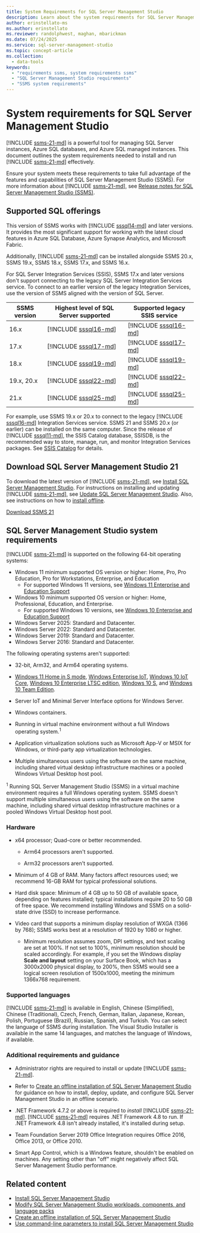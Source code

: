 ```yaml
---
title: System Requirements for SQL Server Management Studio
description: Learn about the system requirements for SQL Server Management Studio (SSMS) on Windows.
author: erinstellato-ms
ms.author: erinstellato
ms.reviewer: randolphwest, maghan, mbarickman
ms.date: 07/24/2025
ms.service: sql-server-management-studio
ms.topic: concept-article
ms.collection:
  - data-tools
keywords:
  - "requirements ssms, system requirements ssms"
  - "SQL Server Management Studio requirements"
  - "SSMS system requirements"
---
```

# System requirements for SQL Server Management Studio

[!INCLUDE [ssms-21-md](includes/ssms-21-md.md)] is a powerful tool for managing SQL Server instances, Azure SQL databases, and Azure SQL managed instances. This document outlines the system requirements needed to install and run [!INCLUDE [ssms-21-md](includes/ssms-21-md.md)] effectively.

Ensure your system meets these requirements to take full advantage of the features and capabilities of SQL Server Management Studio (SSMS). For more information about [!INCLUDE [ssms-21-md](includes/ssms-21-md.md)], see [Release notes for SQL Server Management Studio (SSMS)](release-notes-21.md).

## Supported SQL offerings

This version of SSMS works with [!INCLUDE [sssql14-md](includes/sssql14-md.md)] and later versions. It provides the most significant support for working with the latest cloud features in Azure SQL Database, Azure Synapse Analytics, and Microsoft Fabric.

Additionally, [!INCLUDE [ssms-21-md](includes/ssms-21-md.md)] can be installed alongside SSMS 20.x, SSMS 19.x, SSMS 18.x, SSMS 17.x, and SSMS 16.x.

For SQL Server Integration Services (SSIS), SSMS 17.x and later versions don't support connecting to the legacy SQL Server Integration Services service. To connect to an earlier version of the legacy Integration Services, use the version of SSMS aligned with the version of SQL Server.

| SSMS version | Highest level of SQL Server supported | Supported legacy SSIS service |
| --- | --- | --- |
| 16.x | [!INCLUDE [sssql16-md](includes/sssql16-md.md)] | [!INCLUDE [sssql16-md](includes/sssql16-md.md)] |
| 17.x | [!INCLUDE [sssql17-md](includes/sssql17-md.md)] | [!INCLUDE [sssql17-md](includes/sssql17-md.md)] |
| 18.x | [!INCLUDE [sssql19-md](includes/sssql19-md.md)] | [!INCLUDE [sssql19-md](includes/sssql19-md.md)] |
| 19.x, 20.x | [!INCLUDE [sssql22-md](includes/sssql22-md.md)] | [!INCLUDE [sssql22-md](includes/sssql22-md.md)] |
| 21.x | [!INCLUDE [sssql25-md](includes/sssql25-md.md)] | [!INCLUDE [sssql25-md](includes/sssql25-md.md)] |

For example, use SSMS 19.x or 20.x to connect to the legacy [!INCLUDE [sssql16-md](includes/sssql22-md.md)] Integration Services service. SSMS 21 and SSMS 20.x (or earlier) can be installed on the same computer. Since the release of [!INCLUDE [sssql11-md](includes/sssql11-md.md)], the SSIS Catalog database, SSISDB, is the recommended way to store, manage, run, and monitor Integration Services packages. See [SSIS Catalog](/sql/integration-services/catalog/ssis-catalog) for details.

## Download SQL Server Management Studio 21

To download the latest version of [!INCLUDE [ssms-21-md](includes/ssms-21-md.md)], see [Install SQL Server Management Studio](install/install.md). For instructions on installing and updating [!INCLUDE [ssms-21-md](includes/ssms-21-md.md)], see [Update SQL Server Management Studio](install/update.md). Also, see instructions on how to [install offline](install/create-offline.md).

[Download SSMS 21](https://aka.ms/ssms/21/release/vs_SSMS.exe)

## SQL Server Management Studio system requirements

[!INCLUDE [ssms-21-md](includes/ssms-21-md.md)] is supported on the following 64-bit operating systems:

- Windows 11 minimum supported OS version or higher: Home, Pro, Pro Education, Pro for Workstations, Enterprise, and Education
  - For supported Windows 11 versions, see [Windows 11 Enterprise and Education Support](/lifecycle/products/windows-11-enterprise-and-education)
- Windows 10 minimum supported OS version or higher: Home, Professional, Education, and Enterprise.
  - For supported Windows 10 versions, see [Windows 10 Enterprise and Education Support](/lifecycle/products/windows-10-enterprise-and-education)
- Windows Server 2025: Standard and Datacenter.
- Windows Server 2022: Standard and Datacenter.
- Windows Server 2019: Standard and Datacenter.
- Windows Server 2016: Standard and Datacenter.

The following operating systems aren't supported:

- 32-bit, Arm32, and Arm64 operating systems.

- [Windows 11 Home in S mode](https://support.microsoft.com/windows/windows-10-and-windows-11-in-s-mode-faq-851057d6-1ee9-b9e5-c30b-93baebeebc85#WindowsVersion=Windows_11), [Windows Enterprise IoT](/windows/iot/product-family/windows-iot), [Windows 10 IoT Core](/windows/iot-core/windows-iot), [Windows 10 Enterprise LTSC edition](/windows/deployment/update/waas-overview), [Windows 10 S](https://support.microsoft.com/windows/windows-10-and-windows-11-in-s-mode-faq-851057d6-1ee9-b9e5-c30b-93baebeebc85), and [Windows 10 Team Edition](/surface-hub).

- Server IoT and Minimal Server Interface options for Windows Server.

- Windows containers.

- Running in virtual machine environment without a full Windows operating system.<sup>1</sup>

- Application virtualization solutions such as Microsoft App-V or MSIX for Windows, or third-party app virtualization technologies.

- Multiple simultaneous users using the software on the same machine, including shared virtual desktop infrastructure machines or a pooled Windows Virtual Desktop host pool.

<sup>1</sup> Running SQL Server Management Studio (SSMS) in a virtual machine environment requires a full Windows operating system. SSMS doesn't support multiple simultaneous users using the software on the same machine, including shared virtual desktop infrastructure machines or a pooled Windows Virtual Desktop host pool.

### Hardware

- x64 processor; Quad-core or better recommended.

  - Arm64 processors aren't supported.

  - Arm32 processors aren't supported.

- Minimum of 4 GB of RAM. Many factors affect resources used; we recommend 16-GB RAM for typical professional solutions.

- Hard disk space: Minimum of 4 GB up to 50 GB of available space, depending on features installed; typical installations require 20 to 50 GB of free space. We recommend installing Windows and SSMS on a solid-state drive (SSD) to increase performance.

- Video card that supports a minimum display resolution of WXGA (1366 by 768); SSMS works best at a resolution of 1920 by 1080 or higher.

  - Minimum resolution assumes zoom, DPI settings, and text scaling are set at 100%. If not set to 100%, minimum resolution should be scaled accordingly. For example, if you set the Windows display **Scale and layout** setting on your Surface Book, which has a 3000x2000 physical display, to 200%, then SSMS would see a logical screen resolution of 1500x1000, meeting the minimum 1366x768 requirement.

### Supported languages

[!INCLUDE [ssms-21-md](includes/ssms-21-md.md)] is available in English, Chinese (Simplified), Chinese (Traditional), Czech, French, German, Italian, Japanese, Korean, Polish, Portuguese (Brazil), Russian, Spanish, and Turkish. You can select the language of SSMS during installation. The Visual Studio Installer is available in the same 14 languages, and matches the language of Windows, if available.

### Additional requirements and guidance

- Administrator rights are required to install or update [!INCLUDE [ssms-21-md](includes/ssms-21-md.md)].

- Refer to [Create an offline installation of SQL Server Management Studio](install/create-offline.md) for guidance on how to install, deploy, update, and configure SQL Server Management Studio in an offline scenario.

- .NET Framework 4.7.2 or above is required to *install* [!INCLUDE [ssms-21-md](includes/ssms-21-md.md)]. [!INCLUDE [ssms-21-md](includes/ssms-21-md.md)] requires .NET Framework 4.8 to run. If .NET Framework 4.8 isn't already installed, it's installed during setup.

- Team Foundation Server 2019 Office Integration requires Office 2016, Office 2013, or Office 2010.

- Smart App Control, which is a Windows feature, shouldn't be enabled on machines. Any setting other than "off" might negatively affect SQL Server Management Studio performance.

## Related content

- [Install SQL Server Management Studio](install/install.md)
- [Modify SQL Server Management Studio workloads, components, and language packs](install/modify.md)
- [Create an offline installation of SQL Server Management Studio](install/create-offline.md)
- [Use command-line parameters to install SQL Server Management Studio](install/command-line-parameters.md)
